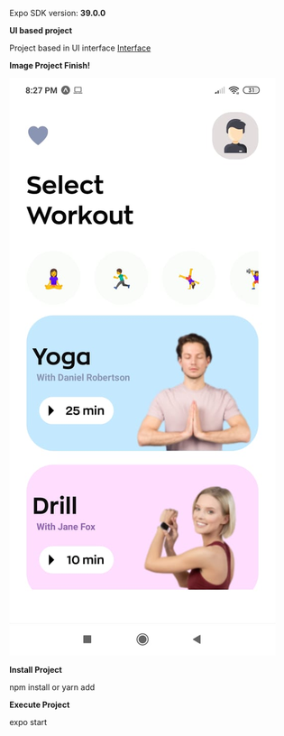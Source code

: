 Expo SDK version: **39.0.0**

**UI based project**

Project based in UI interface [Interface](https://twitter.com/interfacely_/status/1320289189175361536)

**Image Project Finish!**

![alt text](https://github.com/nelson-sepulveda/select-workout-RN/blob/master/finish.jpeg?raw=true)


**Install Project**

npm install or yarn add

**Execute Project**

expo start
